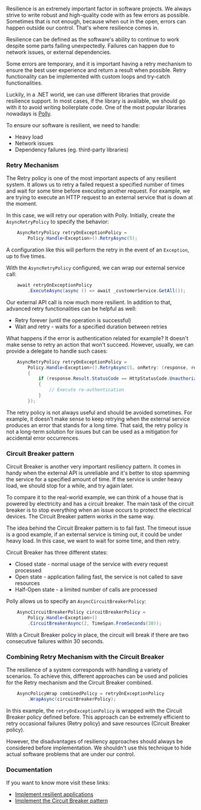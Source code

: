 Resilience is an extremely important factor in software projects. We always strive to write robust and high-quality code with as few errors as possible. Sometimes that is not enough, because when out in the open, errors can happen outside our control. That's where resilience comes in.

Resilience can be defined as the software's ability to continue to work despite some parts failing unexpectedly. Failures can happen due to network issues, or external dependencies. 

Some errors are temporary, and it is important having a retry mechanism to ensure the best user experience and return a result when possible. Retry functionality can be implemented with custom loops and try-catch functionalities. 

Luckily, in a .NET world, we can use different libraries that provide resilience support. In most cases, if the library is available, we should go with it to avoid writing boilerplate code. One of the most popular libraries nowadays is [Polly](https://github.com/App-vNext/Polly).

To ensure our software is resilient, we need to handle:

- Heavy load
- Network issues
- Dependency failures (eg. third-party libraries)

### Retry Mechanism

The Retry policy is one of the most important aspects of any resilient system. It allows us to retry a failed request a specified number of times and wait for some time before executing another request. For example, we are trying to execute an HTTP request to an external service that is down at the moment.

In this case, we will retry our operation with Polly. Initially, create the `AsyncRetryPolicy` to specify the behavior:

``` c#
	AsyncRetryPolicy retryOnExceptionPolicy =
		Policy.Handle<Exception>().RetryAsync(5);
```

A configuration like this will perform the retry in the event of an `Exception`, up to five times.

With the `AsyncRetryPolicy` configured, we can wrap our external service call:

``` c#
	await retryOnExceptionPolicy
		.ExecuteAsync(async () => await _customerService.GetAll());
```

Our external API call is now much more resilient. In addition to that, advanced retry functionalities can be helpful as well:

- Retry forever (until the operation is successful)
- Wait and retry - waits for a specified duration between retries
  
What happens if the error is authentication related for example? It doesn't make sense to retry an action that won't succeed. However, usually, we can provide a delegate to handle such cases:

``` c#
	AsyncRetryPolicy retryOnExceptionPolicy =
		Policy.Handle<Exception>().RetryAsync(5, onRetry: (response, retryCount) => 
		{
			if (response.Result.StatusCode == HttpStatusCode.Unauthorized) 
			{
				// Execute re-authentication
			}
		});
```

The retry policy is not always useful and should be avoided sometimes. For example, it doesn't make sense to keep retrying when the external service produces an error that stands for a long time. That said, the retry policy is not a long-term solution for issues but can be used as a mitigation for accidental error occurrences.

### Circuit Breaker pattern

Circuit Breaker is another very important resiliency pattern. It comes in handy when the external API is unreliable and it's better to stop spamming the service for a specified amount of time. If the service is under heavy load, we should stop for a while, and try again later. 

To compare it to the real-world example, we can think of a house that is powered by electricity and has a circuit breaker. The main task of the circuit breaker is to stop everything when an issue occurs to protect the electrical devices. The Circuit Breaker pattern works in the same way.

The idea behind the Circuit Breaker pattern is to fail fast. The timeout issue is a good example, if an external service is timing out, it could be under heavy load. In this case, we want to wait for some time, and then retry.

Circuit Breaker has three different states:

- Closed state - normal usage of the service with every request processed
- Open state - application failing fast, the service is not called to save resources
- Half-Open state - a limited number of calls are processed

Polly allows us to specify an `AsyncCircuitBreakerPolicy`:

``` c#
	AsyncCircuitBreakerPolicy circuitBreakerPolicy =
		Policy.Handle<Exception>()
		.CircuitBreakerAsync(2, TimeSpan.FromSeconds(30));
```

With a Circuit Breaker policy in place, the circuit will break if there are two consecutive failures within 30 seconds.

### Combining Retry Mechanism with the Circuit Breaker

The resilience of a system corresponds with handling a variety of scenarios. To achieve this, different approaches can be used and policies for the Retry mechanism and the Circuit Breaker combined.

``` c#
	AsyncPolicyWrap combinedPolicy = retryOnExceptionPolicy
		.WrapAsync(circuitBreakerPolicy);
```

In this example, the `retryOnExceptionPolicy` is wrapped with the Circuit Breaker policy defined before. This approach can be extremely efficient to retry occasional failures (Retry policy) and save resources (Circuit Breaker policy).

However, the disadvantages of resiliency approaches should always be considered before implementation. We shouldn't use this technique to hide actual software problems that are under our control.

### Documentation

If you want to know more visit these links:

- [Implement resilient applications](https://learn.microsoft.com/en-us/dotnet/architecture/microservices/implement-resilient-applications/)
- [Implement the Circuit Breaker pattern](https://learn.microsoft.com/en-us/dotnet/architecture/microservices/implement-resilient-applications/implement-circuit-breaker-pattern)
